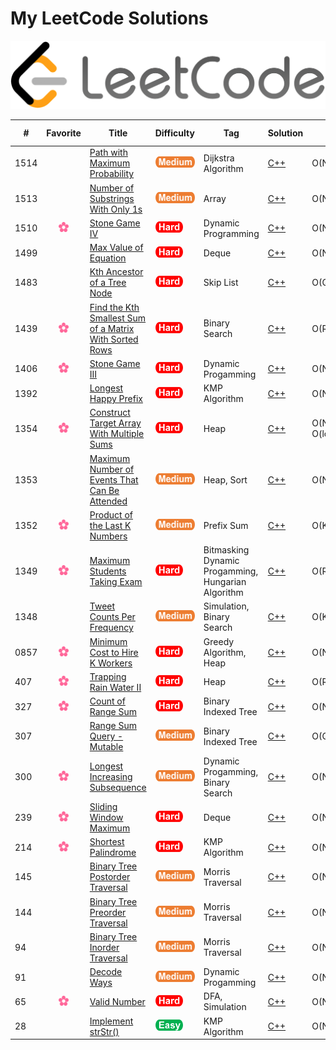 # My LeetCode Solutions  
![cover](assets/cover.png)

| # | Favorite | Title | Difficulty | Tag | Solution | Time | Space | Special Trick |
|---| :------: | ----- | ---------- | --- | -------- | ---- | ----- | ------------- |
|1514||[Path with Maximum Probability](https://leetcode.com/problems/path-with-maximum-probability/) |<img src="assets/medium-icon.png" height="18">|Dijkstra Algorithm|[C++](cpp/1514)|O(NlogE)|O(N)||
|1513||[Number of Substrings With Only 1s](https://leetcode.com/problems/number-of-substrings-with-only-1s/) |<img src="assets/medium-icon.png" height="18">|Array|[C++](cpp/1513)|O(N)|O(1)||
|1510|<img src="assets/favorite-icon.png" height="16">|[Stone Game IV](https://leetcode.com/problems/stone-game-iv/) |<img src="assets/hard-icon.png" height="18">|Dynamic Programming|[C++](cpp/1510)|O(N^1.5)|O(N)||
|1499||[Max Value of Equation](https://leetcode.com/problems/max-value-of-equation/) |<img src="assets/hard-icon.png" height="18">|Deque|[C++](cpp/1499)|O(N)|O(N)|Monotonic List|
|1483||[Kth Ancestor of a Tree Node](https://leetcode.com/problems/kth-ancestor-of-a-tree-node/) |<img src="assets/hard-icon.png" height="18">|Skip List|[C++](cpp/1483)|O(Q * log(k))|O(n * log(H))|Skip List|
|1439|<img src="assets/favorite-icon.png" height="16">|[Find the Kth Smallest Sum of a Matrix With Sorted Rows](https://leetcode.com/problems/find-the-kth-smallest-sum-of-a-matrix-with-sorted-rows/) |<img src="assets/hard-icon.png" height="18">|Binary Search|[C++](cpp/1439)|O(RClog(R)log(C))|O(R)||
|1406|<img src="assets/favorite-icon.png" height="16">|[Stone Game III](https://leetcode.com/problems/stone-game-iii/) |<img src="assets/hard-icon.png" height="18">|Dynamic Progamming|[C++](cpp/1406)|O(N)|O(1)| Modulo in DP Array |
|1392||[Longest Happy Prefix](https://leetcode.com/problems/longest-happy-prefix/) |<img src="assets/hard-icon.png" height="18">|KMP Algorithm|[C++](cpp/1392)|O(N)|O(N)||
|1354|<img src="assets/favorite-icon.png" height="16">|[Construct Target Array With Multiple Sums](https://leetcode.com/problems/construct-target-array-with-multiple-sums/) |<img src="assets/hard-icon.png" height="18">|Heap|[C++](cpp/1354)|O(N) + O(logDlogN)|O(N)||
|1353||[Maximum Number of Events That Can Be Attended](https://leetcode.com/problems/maximum-number-of-events-that-can-be-attended/) |<img src="assets/medium-icon.png" height="18">|Heap, Sort|[C++](cpp/1353)|O(NlogN)|O(N)||
|1352|<img src="assets/favorite-icon.png" height="16">|[Product of the Last K Numbers](https://leetcode.com/problems/product-of-the-last-k-numbers/) |<img src="assets/medium-icon.png" height="18">|Prefix Sum|[C++](cpp/1352)|O(K)|O(K)||
|1349|<img src="assets/favorite-icon.png" height="16">|[Maximum Students Taking Exam](https://leetcode.com/problems/maximum-students-taking-exam/) |<img src="assets/hard-icon.png" height="18">|Bitmasking Dynamic Progamming, Hungarian Algorithm|[C++](cpp/1349)|O(R^2 * C^2)|O(RC)||
|1348||[Tweet Counts Per Frequency](https://leetcode.com/problems/tweet-counts-per-frequency/) |<img src="assets/medium-icon.png" height="18">|Simulation, Binary Search|[C++](cpp/1348)|O(K^2)|O(N)||
|0857|<img src="assets/favorite-icon.png" height="16">|[Minimum Cost to Hire K Workers](https://leetcode.com/problems/minimum-cost-to-hire-k-workers/) |<img src="assets/hard-icon.png" height="18">|Greedy Algorithm, Heap|[C++](cpp/857)|O(NlogN)|O(N)||
|407|<img src="assets/favorite-icon.png" height="16">|[Trapping Rain Water II](https://leetcode.com/problems/trapping-rain-water-ii/) |<img src="assets/hard-icon.png" height="18">|Heap|[C++](cpp/407)|O(RClog(RC))|O(RC)||
|327|<img src="assets/favorite-icon.png" height="16">|[Count of Range Sum](https://leetcode.com/problems/count-of-range-sum/) |<img src="assets/hard-icon.png" height="18">|Binary Indexed Tree|[C++](cpp/327)|O(NlogN)|O(N)||
|307||[Range Sum Query - Mutable](https://leetcode.com/problems/range-sum-query-mutable/) |<img src="assets/medium-icon.png" height="18">|Binary Indexed Tree|[C++](cpp/307)|O(QlogN)|O(N)||
|300|<img src="assets/favorite-icon.png" height="16">|[Longest Increasing Subsequence](https://leetcode.com/problems/longest-increasing-subsequence/) |<img src="assets/medium-icon.png" height="18">|Dynamic Progamming, Binary Search|[C++](cpp/300)|O(NlogN)|O(N)||
|239|<img src="assets/favorite-icon.png" height="16">|[Sliding Window Maximum](https://leetcode.com/problems/sliding-window-maximum/) |<img src="assets/hard-icon.png" height="18">|Deque|[C++](cpp/239)|O(N)|O(N)||
|214|<img src="assets/favorite-icon.png" height="16">|[Shortest Palindrome](https://leetcode.com/problems/shortest-palindrome/) |<img src="assets/hard-icon.png" height="18">|KMP Algorithm|[C++](cpp/214)|O(N)|O(N)||
|145||[Binary Tree Postorder Traversal](https://leetcode.com/problems/binary-tree-postorder-traversal/submissions/) |<img src="assets/medium-icon.png" height="18">|Morris Traversal|[C++](cpp/145)|O(N)|O(1)|Morris Traversal|
|144||[Binary Tree Preorder Traversal](https://leetcode.com/problems/binary-tree-preorder-traversal/) |<img src="assets/medium-icon.png" height="18">|Morris Traversal|[C++](cpp/144)|O(N)|O(1)|Morris Traversal|
|94||[Binary Tree Inorder Traversal](https://leetcode.com/problems/binary-tree-inorder-traversal/) |<img src="assets/medium-icon.png" height="18">|Morris Traversal|[C++](cpp/94)|O(N)|O(1)|Morris Traversal|
|91||[Decode Ways](https://leetcode.com/problems/decode-ways/) |<img src="assets/medium-icon.png" height="18">|Dynamic Progamming|[C++](cpp/91)|O(N)|O(1)|Modulo in DP Array|
|65|<img src="assets/favorite-icon.png" height="16">|[Valid Number](https://leetcode.com/problems/valid-number/) |<img src="assets/hard-icon.png" height="18">|DFA, Simulation|[C++](cpp/65)|O(N)|O(1)||
|28||[Implement strStr()](https://leetcode.com/problems/implement-strstr/) |<img src="assets/easy-icon.png" height="18">|KMP Algorithm|[C++](cpp/28)|O(N)|O(M)||
